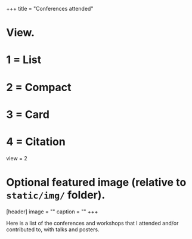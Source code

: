 +++
title = "Conferences attended"

# View.
#   1 = List
#   2 = Compact
#   3 = Card
#   4 = Citation
view = 2

# Optional featured image (relative to `static/img/` folder).
[header]
image = ""
caption = ""
+++

Here is a list of the conferences and workshops that I attended and/or contributed to, with talks and posters.
